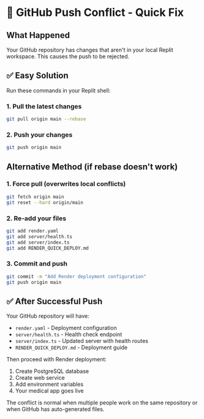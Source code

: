 # 🔧 GitHub Push Conflict - Quick Fix

## What Happened
Your GitHub repository has changes that aren't in your local Replit workspace. This causes the push to be rejected.

## ✅ Easy Solution

Run these commands in your Replit shell:

### **1. Pull the latest changes**
```bash
git pull origin main --rebase
```

### **2. Push your changes**
```bash
git push origin main
```

## Alternative Method (if rebase doesn't work)

### **1. Force pull (overwrites local conflicts)**
```bash
git fetch origin main
git reset --hard origin/main
```

### **2. Re-add your files**
```bash
git add render.yaml
git add server/health.ts
git add server/index.ts
git add RENDER_QUICK_DEPLOY.md
```

### **3. Commit and push**
```bash
git commit -m "Add Render deployment configuration"
git push origin main
```

## ✅ After Successful Push

Your GitHub repository will have:
- `render.yaml` - Deployment configuration
- `server/health.ts` - Health check endpoint
- `server/index.ts` - Updated server with health routes
- `RENDER_QUICK_DEPLOY.md` - Deployment guide

Then proceed with Render deployment:
1. Create PostgreSQL database
2. Create web service
3. Add environment variables
4. Your medical app goes live

The conflict is normal when multiple people work on the same repository or when GitHub has auto-generated files.